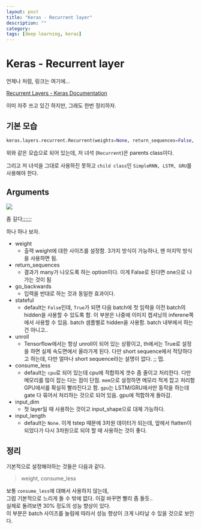 ```yaml
---
layout: post
title: "Keras - Recurrent layer"
description: ""
category:
tags: [deep learning, keras]
---
```

# Keras  - Recurrent layer

언제나 처럼, 링크는 여기에…

[Recurrent Layers - Keras Documentation](https://keras.io/layers/recurrent/)

이미 자주 쓰고 있긴 하지만, 그래도 한번 정리하자.

## 기본 모습
```python
keras.layers.recurrent.Recurrent(weights=None, return_sequences=False, go_backwards=False, stateful=False, unroll=False, consume_less='cpu', input_dim=None, input_length=None)
```

위와 같은 모습으로 되어 있는데, 저 녀석 (`Recurrent`)은 parents class이다. 

그리고 저 녀석을 그대로 사용하진 못하고 `child class`인 `SimpleRNN, LSTM, GRU`를 사용해야 한다.




## Arguments
![](Keras_-_Recurrent_layer/D276F17D-5DE2-4C9B-873E-63D1C7676443.png)

좀 길다;;;;;;

하나 하나 보자.

* weight
	* 출력 weight에 대한 사이즈를 설정함. 3가지 방식이 가능하나, 맨 마지막 방식을 사용하면 됨.
* return_sequences
	* 결과가 many가 나오도록 하는 option이다. 이게 False로 된다면 one으로 나가는 것이 됨
* go_backwards
	* 입력을 반대로 하는 것과 동일한 효과이다.
* stateful
	* default는 `False`인데, `True`가 되면 다음 batch에 첫 임력을 이전 batch의 hidden을 사용할 수 있도록 함. 이 부분은 나중에 이미지 캡셔닝의 inferene쪽에서 사용할 수 있음. batch 샘플별로 hidden을 사용함. batch 내부에서 하는건 아니고..
* unroll
	* Tensorflow에서는 항상 unroll이 되어 있는 상황이고,  th에서는 True로 설정을 하면 실제 속도면에서 올라가게 된다. 다만 short sequence에서 적당하다고 하는데, 다만 얼마나 short sequence라는 설명이 없다. ;; 떱.
* consume_less
	* default는 `cpu`로 되어 있는데  cpu에 적합하게 갯수 좀 줄이고 처리한다. 다만 메모리를 많이 잡는 다는 점이 단점.  `mem`으로 설정하면 메모리 적게 잡고 처리함 GPU에서를 확실히 빨라진다고 함. `gpu`는 LSTM/GRU에서만 동작을 하는데 gate 다 묶어서 처리하는 것으로 되어 있음. gpu에 적합하게 돌아감.
* input_dim
	* 첫 layer일 때 사용하는 것이고 input_shape으로 대체 가능하다.
* input_length
	* default는 `None`. 이게 tstep 때문에 3차원 데이터가 되는데, 앞에서 flatten이 되었다가 다시 3차원으로 되야 할 때 사용하는 것이 좋다.

## 정리	
기본적으로 설정해야하는 것들은 다음과 같다.

> weight, consume_less  

보통 `consume_less`에 대해서 사용하지 않는데,   
그럼 기본적으로 느리게 돌 수 밖에 없다. 이걸 바꾸면 빨리 좀 돌듯..  
실제로 돌려보면 30% 정도의 성능 향상이 있다.   
이 부분은 batch 사이즈를 늘림에 따라서 성능 향상이 크게 나타날 수 있을 것으로 보인다.  




